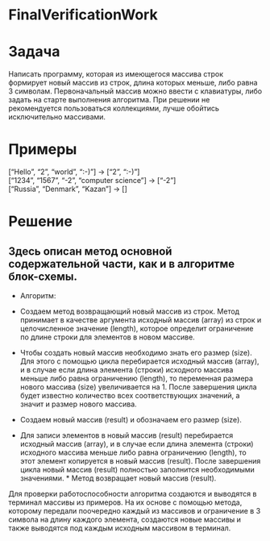 # FinalVerificationWork      

# Задача      

Написать программу, которая из имеющегося массива строк формирует новый массив из строк, длина которых меньше, либо равна 3 символам. Первоначальный массив можно ввести с клавиатуры, либо задать на старте выполнения алгоритма. При решении не рекомендуется пользоваться коллекциями, лучше обойтись исключительно массивами.
   
# Примеры     

[“Hello”, “2”, “world”, “:-)”] → [“2”, “:-)”]  
[“1234”, “1567”, “-2”, “computer science”] → [“-2”]   
[“Russia”, “Denmark”, “Kazan”] → []    
    
# Решение    

## Здесь описан метод основной содержательной части, как и в алгоритме блок-схемы.   
   
* Алгоритм: 
           
* Создаем метод возвращающий новый массив из строк. Метод принимает в качестве аргумента исходный массив (array) из строк и целочисленное значение (length), которое определит ограничение по длине строки для элементов в новом массиве.        
* Чтобы создать новый массив необходимо знать его размер (size). Для этого с помощью цикла перебирается исходный массив (array), и в случае если длина элемента (строки) исходного массива меньше либо равна ограничению (length), то переменная размера нового массива (size) увеличивается на 1. После завершения цикла будет известно количество всех соответствующих значений, а значит и размер нового массива.       
* Создаем новый массив (result) и обозначаем его размер (size).           
* Для записи элементов в новый массив (result) перебирается исходный массив (array), и в случае если длина элемента (строки) исходного массива меньше либо равна ограничению (length), то этот элемент копируется в новый массив (result). После завершения цикла новый массив (result) полностью заполнится необходимыми значениями.     * Метод возвращает новый массив (result).   
   
Для проверки работоспособности алгоритма создаются и выводятся в терминал массивы из примеров. На их основе с помощью метода, которому передали поочередно каждый из массивов и ограничение в 3 символа на длину каждого элемента, создаются новые массивы и также выводятся под каждым исходным массивом в терминал.    
